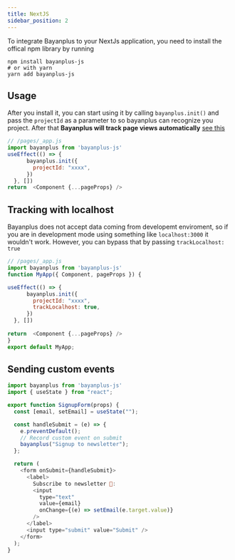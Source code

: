 ```yaml
---
title: NextJS
sidebar_position: 2
---
```


To integrate Bayanplus to your NextJs application, you need to install the offical npm library by running

```
npm install bayanplus-js
# or with yarn
yarn add bayanplus-js
```

## Usage
After you install it, you can start using it by calling `bayanplus.init()` and pass the `projectId` as a parameter to so bayanplus can recognize you project. After that **Bayanplus will track page views automatically** [see this](../getting-started/add-bayanplus-to-your-website.md#automatic-tracking)
```javascript
// /pages/_app.js
import bayanplus from 'bayanplus-js'
useEffect(() => {
      bayanplus.init({
        projectId: "xxxx",
      })
  }, [])
return  <Component {...pageProps} />
```
## Tracking with localhost
Bayanplus does not accept data coming from developemt enviroment, so if you are in development mode using something like `localhost:3000` it wouldn't work. However, you can bypass that by passing `trackLocalhost: true`

```javascript
// /pages/_app.js
import bayanplus from 'bayanplus-js'
function MyApp({ Component, pageProps }) {

useEffect(() => {
      bayanplus.init({
        projectId: "xxxx",
        trackLocalhost: true,
      })
  }, [])
  
return  <Component {...pageProps} />
}
export default MyApp;
```

## Sending custom events
```javascript
import bayanplus from 'bayanplus-js'
import { useState } from "react";

export function SignupForm(props) {
  const [email, setEmail] = useState("");

  const handleSubmit = (e) => {
    e.preventDefault();
    // Record custom event on submit
    bayanplus("Signup to newsletter");
  };

  return (
    <form onSubmit={handleSubmit}>
      <label>
        Subscribe to newsletter 🎉:
        <input
          type="text"
          value={email}
          onChange={(e) => setEmail(e.target.value)}
        />
      </label>
      <input type="submit" value="Submit" />
    </form>
  );
}
```
